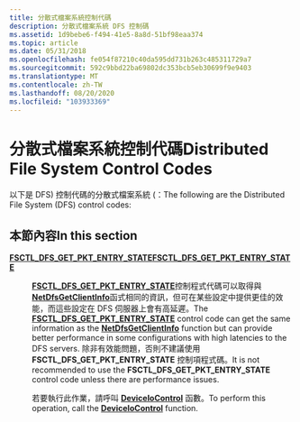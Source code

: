 ```yaml
---
title: 分散式檔案系統控制代碼
description: 分散式檔案系統 DFS 控制碼
ms.assetid: 1d9bebe6-f494-41e5-8a8d-51bf98eaa374
ms.topic: article
ms.date: 05/31/2018
ms.openlocfilehash: fe054f87210c40da595dd731b263c485311729a7
ms.sourcegitcommit: 592c9bbd22ba69802dc353bcb5eb30699f9e9403
ms.translationtype: MT
ms.contentlocale: zh-TW
ms.lasthandoff: 08/20/2020
ms.locfileid: "103933369"
---
```

# <a name="distributed-file-system-control-codes"></a><span data-ttu-id="d7ac0-103">分散式檔案系統控制代碼</span><span class="sxs-lookup"><span data-stu-id="d7ac0-103">Distributed File System Control Codes</span></span>

<span data-ttu-id="d7ac0-104">以下是 DFS) 控制代碼的分散式檔案系統 (：</span><span class="sxs-lookup"><span data-stu-id="d7ac0-104">The following are the Distributed File System (DFS) control codes:</span></span>

## <a name="in-this-section"></a><span data-ttu-id="d7ac0-105">本節內容</span><span class="sxs-lookup"><span data-stu-id="d7ac0-105">In this section</span></span>

<dl> <dt>

[<span data-ttu-id="d7ac0-106">**FSCTL_DFS_GET_PKT_ENTRY_STATE**</span><span class="sxs-lookup"><span data-stu-id="d7ac0-106">**FSCTL_DFS_GET_PKT_ENTRY_STATE**</span></span>](fsctl-dfs-get-pkt-entry-state.md)
</dt> <dd>

<span data-ttu-id="d7ac0-107">[**FSCTL_DFS_GET_PKT_ENTRY_STATE**](fsctl-dfs-get-pkt-entry-state.md)控制程式代碼可以取得與 [**NetDfsGetClientInfo**](/windows/desktop/api/lmdfs/nf-lmdfs-netdfsgetclientinfo)函式相同的資訊，但可在某些設定中提供更佳的效能，而這些設定在 DFS 伺服器上會有高延遲。</span><span class="sxs-lookup"><span data-stu-id="d7ac0-107">The [**FSCTL_DFS_GET_PKT_ENTRY_STATE**](fsctl-dfs-get-pkt-entry-state.md) control code can get the same information as the [**NetDfsGetClientInfo**](/windows/desktop/api/lmdfs/nf-lmdfs-netdfsgetclientinfo) function but can provide better performance in some configurations with high latencies to the DFS servers.</span></span> <span data-ttu-id="d7ac0-108">除非有效能問題，否則不建議使用 **FSCTL_DFS_GET_PKT_ENTRY_STATE** 控制項程式碼。</span><span class="sxs-lookup"><span data-stu-id="d7ac0-108">It is not recommended to use the **FSCTL_DFS_GET_PKT_ENTRY_STATE** control code unless there are performance issues.</span></span>

<span data-ttu-id="d7ac0-109">若要執行此作業，請呼叫 [**DeviceIoControl**](/windows/desktop/api/ioapiset/nf-ioapiset-deviceiocontrol) 函數。</span><span class="sxs-lookup"><span data-stu-id="d7ac0-109">To perform this operation, call the [**DeviceIoControl**](/windows/desktop/api/ioapiset/nf-ioapiset-deviceiocontrol) function.</span></span>

</dd> </dl>